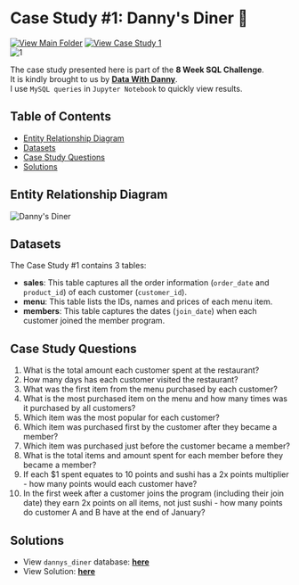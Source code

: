 # Case Study #1: Danny's Diner 🍥 
[![View Main Folder](https://img.shields.io/badge/View-Main_Folder-F5788D.svg?logo=GitHub)](https://github.com/chanronnie/8WeekSQLChallenge)
[![View Case Study 1](https://img.shields.io/badge/View-Case_Study_1-68032C)](https://8weeksqlchallenge.com/case-study-1/)</br>
![1](https://github.com/chanronnie/8WeekSQLChallenge/assets/121308347/3ebb1080-b8d3-4381-850d-4a003cc9476d)

The case study presented here is part of the **8 Week SQL Challenge**.\
It is kindly brought to us by [**Data With Danny**](https://8weeksqlchallenge.com).\
I use `MySQL queries` in `Jupyter Notebook` to quickly view results.



## Table of Contents
* [Entity Relationship Diagram](#entity-relationship-diagram)
* [Datasets](#datasets)
* [Case Study Questions](#case-study-questions)
* [Solutions](#solutions)


## Entity Relationship Diagram
![Danny's Diner](https://github.com/chanronnie/8WeekSQLChallenge/assets/121308347/d71bffd1-6513-456c-9686-d95dbf1eeaaf)

## Datasets
The Case Study #1 contains 3 tables:
- **sales**: This table captures all the order information (`order_date` and `product_id`) of each customer (`customer_id`).
- **menu**: This table lists the IDs, names and prices of each menu item.
- **members**: This table captures the dates (`join_date`) when each customer joined the member program.

## Case Study Questions 
1. What is the total amount each customer spent at the restaurant?
2. How many days has each customer visited the restaurant?
3. What was the first item from the menu purchased by each customer?
4. What is the most purchased item on the menu and how many times was it purchased by all customers?
5. Which item was the most popular for each customer?
6. Which item was purchased first by the customer after they became a member?
7. Which item was purchased just before the customer became a member?
8. What is the total items and amount spent for each member before they became a member?
9. If each $1 spent equates to 10 points and sushi has a 2x points multiplier - how many points would each customer have?
10. In the first week after a customer joins the program (including their join date) they earn 2x points on all items, not just sushi - how many points do customer A and B have at the end of January?


## Solutions
- View `dannys_diner` database: [**here**](CaseStudy1_schema.sql)
- View Solution: [**here**](CaseStudy1_solution.ipynb)

